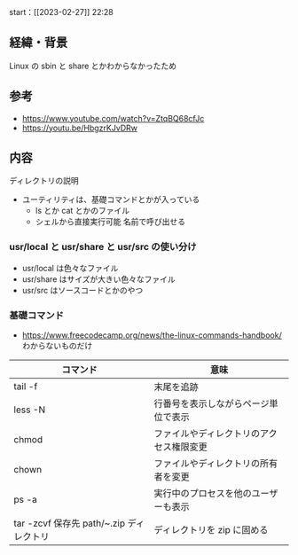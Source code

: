start：[[2023-02-27]] 22:28

## 経緯・背景

Linux の sbin と share とかわからなかったため

## 参考

- https://www.youtube.com/watch?v=ZtqBQ68cfJc
- https://youtu.be/HbgzrKJvDRw

## 内容

ディレクトリの説明

- ユーティリティは、基礎コマンドとかが入っている
  - ls とか cat とかのファイル
  - シェルから直接実行可能 名前で呼び出せる

### usr/local と usr/share と usr/src の使い分け

- usr/local は色々なファイル
- usr/share はサイズが大きい色々なファイル
- usr/src はソースコードとかのやつ

### 基礎コマンド

- https://www.freecodecamp.org/news/the-linux-commands-handbook/
  わからないものだけ

| コマンド                                 | 意味                                     |
| ---------------------------------------- | ---------------------------------------- |
| tail -f                                  | 末尾を追跡                               |
| less -N                                  | 行番号を表示しながらページ単位で表示     |
| chmod                                    | ファイルやディレクトリのアクセス権限変更 |
| chown                                    | ファイルやディレクトリの所有者を変更     |
| ps -a                                    | 実行中のプロセスを他のユーザーも表示     |
| tar -zcvf 保存先 path/~.zip ディレクトリ | ディレクトリを zip に固める              |
